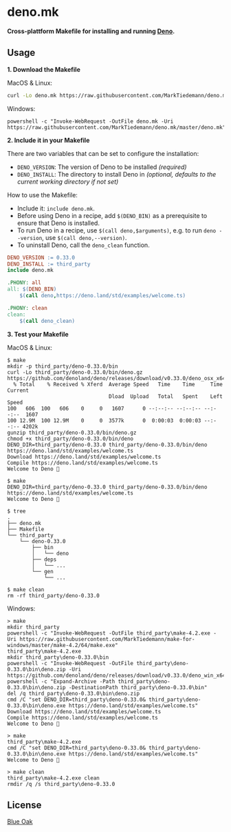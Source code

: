 # deno.mk

**Cross-plattform Makefile for installing and running [Deno](https://deno.land/).**

## Usage

**1. Download the Makefile**

MacOS & Linux:

```sh
curl -Lo deno.mk https://raw.githubusercontent.com/MarkTiedemann/deno.mk/master/deno.mk
```

Windows:

```batch
powershell -c "Invoke-WebRequest -OutFile deno.mk -Uri https://raw.githubusercontent.com/MarkTiedemann/deno.mk/master/deno.mk"
```

**2. Include it in your Makefile**

There are two variables that can be set to configure the installation:
  - `DENO_VERSION`: The version of Deno to be installed _(required)_
  - `DENO_INSTALL`: The directory to install Deno in _(optional, defaults to the current working directory if not set)_

How to use the Makefile:
  - Include it: `include deno.mk`.
  - Before using Deno in a recipe, add `$(DENO_BIN)` as a prerequisite to ensure that Deno is installed.
  - To run Deno in a recipe, use `$(call deno,$arguments)`, e.g. to run `deno --version`, use `$(call deno,--version)`.
  - To uninstall Deno, call the `deno_clean` function.

```Makefile
DENO_VERSION := 0.33.0
DENO_INSTALL := third_party
include deno.mk

.PHONY: all
all: $(DENO_BIN)
	$(call deno,https://deno.land/std/examples/welcome.ts)

.PHONY: clean
clean:
	$(call deno_clean)
```

**3. Test your Makefile**

MacOS & Linux:

```
$ make
mkdir -p third_party/deno-0.33.0/bin
curl -Lo third_party/deno-0.33.0/bin/deno.gz https://github.com/denoland/deno/releases/download/v0.33.0/deno_osx_x64.gz
  % Total    % Received % Xferd  Average Speed   Time    Time     Time  Current
                                 Dload  Upload   Total   Spent    Left  Speed
100   606  100   606    0     0   1607      0 --:--:-- --:--:-- --:--:--  1607
100 12.9M  100 12.9M    0     0  3577k      0  0:00:03  0:00:03 --:--:-- 4202k
gunzip third_party/deno-0.33.0/bin/deno.gz
chmod +x third_party/deno-0.33.0/bin/deno
DENO_DIR=third_party/deno-0.33.0 third_party/deno-0.33.0/bin/deno https://deno.land/std/examples/welcome.ts
Download https://deno.land/std/examples/welcome.ts
Compile https://deno.land/std/examples/welcome.ts
Welcome to Deno 🦕
```

```
$ make
DENO_DIR=third_party/deno-0.33.0 third_party/deno-0.33.0/bin/deno https://deno.land/std/examples/welcome.ts
Welcome to Deno 🦕
```

```
$ tree
.
├── deno.mk
├── Makefile
└── third_party
    └── deno-0.33.0
        ├── bin
        │   └── deno
        ├── deps
        │   └── ...
        └── gen
            └── ...
```

```
$ make clean
rm -rf third_party/deno-0.33.0
```

Windows:

```batch
> make
mkdir third_party
powershell -c "Invoke-WebRequest -OutFile third_party\make-4.2.exe -Uri https://raw.githubusercontent.com/MarkTiedemann/make-for-windows/master/make-4.2/64/make.exe"
third_party\make-4.2.exe
mkdir third_party\deno-0.33.0\bin
powershell -c "Invoke-WebRequest -OutFile third_party\deno-0.33.0\bin\deno.zip -Uri https://github.com/denoland/deno/releases/download/v0.33.0/deno_win_x64.zip"
powershell -c "Expand-Archive -Path third_party\deno-0.33.0\bin\deno.zip -DestinationPath third_party\deno-0.33.0\bin"
del /q third_party\deno-0.33.0\bin\deno.zip
cmd /C "set DENO_DIR=third_party\deno-0.33.0& third_party\deno-0.33.0\bin\deno.exe https://deno.land/std/examples/welcome.ts"
Download https://deno.land/std/examples/welcome.ts
Compile https://deno.land/std/examples/welcome.ts
Welcome to Deno 🦕
```

```batch
> make
third_party\make-4.2.exe
cmd /C "set DENO_DIR=third_party\deno-0.33.0& third_party\deno-0.33.0\bin\deno.exe https://deno.land/std/examples/welcome.ts"
Welcome to Deno 🦕
```

```batch
> make clean
third_party\make-4.2.exe clean
rmdir /q /s third_party\deno-0.33.0
```

## License

[Blue Oak](https://blueoakcouncil.org/license/1.0.0)

